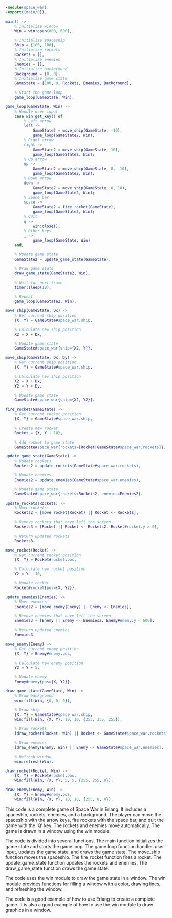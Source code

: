 ```erlang
-module(space_war).
-export([main/0]).

main() ->
    % Initialize window
    Win = win:open(800, 600),

    % Initialize spaceship
    Ship = {100, 100},
    % Initialize rockets
    Rockets = [],
    % Initialize enemies
    Enemies = [],
    % Initialize background
    Background = {0, 0},
    % Initialize game state
    GameState = {100, 0, Rockets, Enemies, Background},

    % Start the game loop
    game_loop(GameState, Win).

game_loop(GameState, Win) ->
    % Handle user input
    case win:get_key() of
        % Left arrow
        left ->
            GameState2 = move_ship(GameState, -10),
            game_loop(GameState2, Win);
        % Right arrow
        right ->
            GameState2 = move_ship(GameState, 10),
            game_loop(GameState2, Win);
        % Up arrow
        up ->
            GameState2 = move_ship(GameState, 0, -10),
            game_loop(GameState2, Win);
        % Down arrow
        down ->
            GameState2 = move_ship(GameState, 0, 10),
            game_loop(GameState2, Win);
        % Space bar
        space ->
            GameState2 = fire_rocket(GameState),
            game_loop(GameState2, Win);
        % Quit
        q ->
            win:close();
        % Other keys
        _ ->
            game_loop(GameState, Win)
    end,

    % Update game state
    GameState2 = update_game_state(GameState),

    % Draw game state
    draw_game_state(GameState2, Win),

    % Wait for next frame
    timer:sleep(10),

    % Repeat
    game_loop(GameState2, Win).

move_ship(GameState, Dx) ->
    % Get current ship position
    {X, Y} = GameState#space_war.ship,

    % Calculate new ship position
    X2 = X + Dx,

    % Update game state
    GameState#space_war{ship={X2, Y}}.

move_ship(GameState, Dx, Dy) ->
    % Get current ship position
    {X, Y} = GameState#space_war.ship,

    % Calculate new ship position
    X2 = X + Dx,
    Y2 = Y + Dy,

    % Update game state
    GameState#space_war{ship={X2, Y2}}.

fire_rocket(GameState) ->
    % Get current rocket position
    {X, Y} = GameState#space_war.ship,

    % Create new rocket
    Rocket = {X, Y - 10},

    % Add rocket to game state
    GameState#space_war{rockets=[Rocket|GameState#space_war.rockets]}.

update_game_state(GameState) ->
    % Update rockets
    Rockets2 = update_rockets(GameState#space_war.rockets),

    % Update enemies
    Enemies2 = update_enemies(GameState#space_war.enemies),

    % Update game state
    GameState#space_war{rockets=Rockets2, enemies=Enemies2}.

update_rockets(Rockets) ->
    % Move rockets
    Rockets2 = [move_rocket(Rocket) || Rocket <- Rockets],

    % Remove rockets that have left the screen
    Rockets3 = [Rocket || Rocket <- Rockets2, Rocket#rocket.y > 0],

    % Return updated rockets
    Rockets3.

move_rocket(Rocket) ->
    % Get current rocket position
    {X, Y} = Rocket#rocket.pos,

    % Calculate new rocket position
    Y2 = Y - 10,

    % Update rocket
    Rocket#rocket{pos={X, Y2}}.

update_enemies(Enemies) ->
    % Move enemies
    Enemies2 = [move_enemy(Enemy) || Enemy <- Enemies],

    % Remove enemies that have left the screen
    Enemies3 = [Enemy || Enemy <- Enemies2, Enemy#enemy.y < 600],

    % Return updated enemies
    Enemies3.

move_enemy(Enemy) ->
    % Get current enemy position
    {X, Y} = Enemy#enemy.pos,

    % Calculate new enemy position
    Y2 = Y + 5,

    % Update enemy
    Enemy#enemy{pos={X, Y2}}.

draw_game_state(GameState, Win) ->
    % Draw background
    win:fill(Win, {0, 0, 0}),

    % Draw ship
    {X, Y} = GameState#space_war.ship,
    win:fill(Win, {X, Y}, 10, 10, {255, 255, 255}),

    % Draw rockets
    [draw_rocket(Rocket, Win) || Rocket <- GameState#space_war.rockets],

    % Draw enemies
    [draw_enemy(Enemy, Win) || Enemy <- GameState#space_war.enemies],

    % Refresh window
    win:refresh(Win).

draw_rocket(Rocket, Win) ->
    {X, Y} = Rocket#rocket.pos,
    win:fill(Win, {X, Y}, 5, 5, {255, 255, 0}).

draw_enemy(Enemy, Win) ->
    {X, Y} = Enemy#enemy.pos,
    win:fill(Win, {X, Y}, 10, 10, {255, 0, 0}).
```

This code is a complete game of Space War in Erlang. It includes a spaceship, rockets, enemies, and a background. The player can move the spaceship with the arrow keys, fire rockets with the space bar, and quit the game with the 'Q' key. The rockets and enemies move automatically. The game is drawn in a window using the win module.

The code is divided into several functions. The main function initializes the game state and starts the game loop. The game loop function handles user input, updates the game state, and draws the game state. The move_ship function moves the spaceship. The fire_rocket function fires a rocket. The update_game_state function updates the rockets and enemies. The draw_game_state function draws the game state.

The code uses the win module to draw the game state in a window. The win module provides functions for filling a window with a color, drawing lines, and refreshing the window.

The code is a good example of how to use Erlang to create a complete game. It is also a good example of how to use the win module to draw graphics in a window.